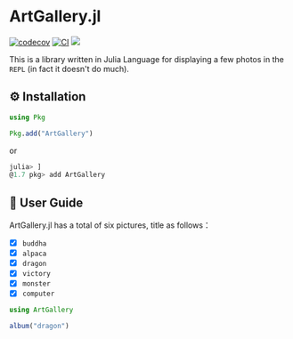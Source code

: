 # ArtGallery.jl

[![codecov](https://codecov.io/gh/ZenanH/ArtGallery.jl/branch/master/graph/badge.svg?token=46SD4PFWOE)](https://codecov.io/gh/ZenanH/ArtGallery.jl)
[![CI](https://github.com/ZenanH/ArtGallery.jl/actions/workflows/ci.yml/badge.svg?branch=master)](https://github.com/ZenanH/ArtGallery.jl/actions/workflows/ci.yml)
[![](https://img.shields.io/badge/docs-stable-blue.svg)](https://zenanh.github.io/ArtGallery.jl/stable)


This is a library written in Julia Language for displaying a few photos in the `REPL` (in fact it doesn't do much).

## ⚙ Installation

```julia
using Pkg

Pkg.add("ArtGallery")
```

or

```julia
julia> ]
@1.7 pkg> add ArtGallery
```

## 📕 User Guide

ArtGallery.jl has a total of six pictures, title as follows：

- [x] `buddha`
- [x] `alpaca`
- [x] `dragon`
- [x] `victory`
- [x] `monster`
- [x] `computer`

```julia
using ArtGallery

album("dragon")
```

